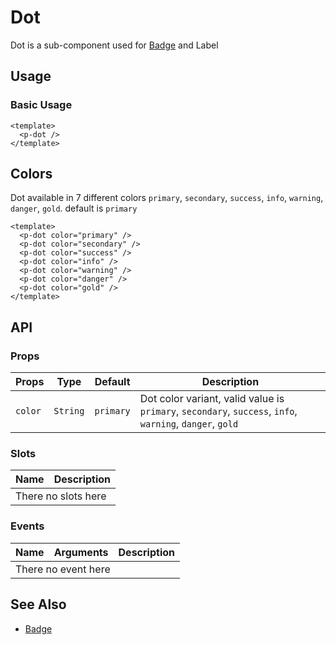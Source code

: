 <script setup>
  import pDot from './Dot.vue'
</script>

<style scoped lang="postcss">
  .preview {
    .dot {
      @apply mr-4;

      &:last-child {
        @apply mr-0;
      }
    }
  }
</style>

# Dot
Dot is a sub-component used for [Badge][badge] and Label

## Usage

### Basic Usage

<preview>
  <p-dot />
</preview>

```vue
<template>
  <p-dot />
</template>
```

## Colors
Dot available in 7 different colors `primary`, `secondary`, `success`, `info`, `warning`, `danger`, `gold`. default is `primary`

<preview>
  <p-dot color="primary" />
  <p-dot color="secondary" />
  <p-dot color="success" />
  <p-dot color="info" />
  <p-dot color="warning" />
  <p-dot color="danger" />
  <p-dot color="gold" />
</preview>

```vue
<template>
  <p-dot color="primary" />
  <p-dot color="secondary" />
  <p-dot color="success" />
  <p-dot color="info" />
  <p-dot color="warning" />
  <p-dot color="danger" />
  <p-dot color="gold" />
</template>
```


## API

### Props

| Props   |   Type   |  Default  | Description                                                                                              |
|---------|:--------:|:---------:|----------------------------------------------------------------------------------------------------------|
| `color` | `String` | `primary` | Dot color variant, valid value is `primary`, `secondary`, `success`, `info`, `warning`, `danger`, `gold` |

### Slots

<table>
  <thead>
    <tr>
      <th>Name</th>
      <th>Description</th>
    </tr>
  </thead>
  <tbody>
    <tr>
      <td colspan="2" class="text-center">There no slots here</td>
    </tr>
  </tbody>
</table>

### Events

<table>
  <thead>
    <tr>
      <th>Name</th>
      <th>Arguments</th>
      <th>Description</th>
    </tr>
  </thead>
  <tbody>
    <tr>
      <td colspan="3" class="text-center">There no event here</td>
    </tr>
  </tbody>
</table>

## See Also

- [Badge][badge]

[badge]: /components/badge/index
